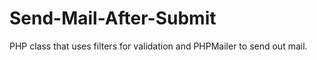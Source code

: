 # Send-Mail-After-Submit
PHP class that uses filters for validation and PHPMailer to send out mail. 

